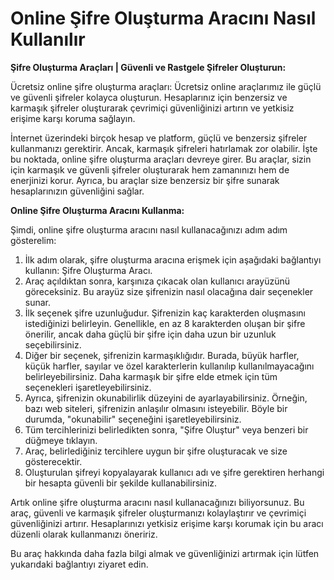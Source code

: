 Online Şifre Oluşturma Aracını Nasıl Kullanılır
===============================================

**Şifre Oluşturma Araçları | Güvenli ve Rastgele Şifreler Oluşturun:**

Ücretsiz online şifre oluşturma araçları: Ücretsiz online araçlarımız ile güçlü ve güvenli şifreler kolayca oluşturun. Hesaplarınız için benzersiz ve karmaşık şifreler oluşturarak çevrimiçi güvenliğinizi artırın ve yetkisiz erişime karşı koruma sağlayın.

İnternet üzerindeki birçok hesap ve platform, güçlü ve benzersiz şifreler kullanmanızı gerektirir. Ancak, karmaşık şifreleri hatırlamak zor olabilir. İşte bu noktada, online şifre oluşturma araçları devreye girer. Bu araçlar, sizin için karmaşık ve güvenli şifreler oluşturarak hem zamanınızı hem de enerjinizi korur. Ayrıca, bu araçlar size benzersiz bir şifre sunarak hesaplarınızın güvenliğini sağlar.

**Online Şifre Oluşturma Aracını Kullanma:**

Şimdi, online şifre oluşturma aracını nasıl kullanacağınızı adım adım gösterelim:

1. İlk adım olarak, şifre oluşturma aracına erişmek için aşağıdaki bağlantıyı kullanın: Şifre Oluşturma Aracı.
2. Araç açıldıktan sonra, karşınıza çıkacak olan kullanıcı arayüzünü göreceksiniz. Bu arayüz size şifrenizin nasıl olacağına dair seçenekler sunar.
3. İlk seçenek şifre uzunluğudur. Şifrenizin kaç karakterden oluşmasını istediğinizi belirleyin. Genellikle, en az 8 karakterden oluşan bir şifre önerilir, ancak daha güçlü bir şifre için daha uzun bir uzunluk seçebilirsiniz.
4. Diğer bir seçenek, şifrenizin karmaşıklığıdır. Burada, büyük harfler, küçük harfler, sayılar ve özel karakterlerin kullanılıp kullanılmayacağını belirleyebilirsiniz. Daha karmaşık bir şifre elde etmek için tüm seçenekleri işaretleyebilirsiniz.
5. Ayrıca, şifrenizin okunabilirlik düzeyini de ayarlayabilirsiniz. Örneğin, bazı web siteleri, şifrenizin anlaşılır olmasını isteyebilir. Böyle bir durumda, "okunabilir" seçeneğini işaretleyebilirsiniz.
6. Tüm tercihlerinizi belirledikten sonra, "Şifre Oluştur" veya benzeri bir düğmeye tıklayın.
7. Araç, belirlediğiniz tercihlere uygun bir şifre oluşturacak ve size gösterecektir.
8. Oluşturulan şifreyi kopyalayarak kullanıcı adı ve şifre gerektiren herhangi bir hesapta güvenli bir şekilde kullanabilirsiniz.

Artık online şifre oluşturma aracını nasıl kullanacağınızı biliyorsunuz. Bu araç, güvenli ve karmaşık şifreler oluşturmanızı kolaylaştırır ve çevrimiçi güvenliğinizi artırır. Hesaplarınızı yetkisiz erişime karşı korumak için bu aracı düzenli olarak kullanmanızı öneririz.

Bu araç hakkında daha fazla bilgi almak ve güvenliğinizi artırmak için lütfen yukarıdaki bağlantıyı ziyaret edin.